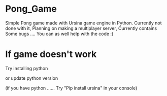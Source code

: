 # Pong_Game
Simple Pong game made with Ursina game engine in Python. Currently not done with it, Planning on making a multiplayer server,
Currently contains Some bugs .... You can as well help with the code :)

# If game doesn't work 

Try installing python 

or update python version 

(if you have python ...... Try "Pip install ursina" in your console)
